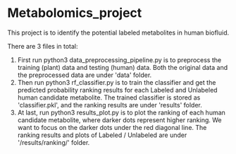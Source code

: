 # Metabolomics_project
This project is to identify the potential labeled metabolites in human biofluid. 

There are 3 files in total:
1. First run python3 data_preprocessing_pipeline.py is to preprocess the training (plant) data and testing (human) data. Both the original data and the preprocessed data are under 'data' folder.
2. Then run python3 rf_classifier.py is to train the classifier and get the predicted probability ranking results for each Labeled and Unlabeled human candidate metabolite. The trained classifier is stored as 'classifier.pkl', and the ranking results are under 'results' folder.
3. At last, run python3 results_plot.py is to plot the ranking of each human candidate metabolite, where darker dots represent higher ranking. We want to focus on the darker dots under the red diagonal line. The ranking results and plots of Labeled / Unlabeled are under '/results/ranking/' folder.
